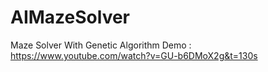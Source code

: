 # AIMazeSolver
Maze Solver With Genetic Algorithm
Demo : https://www.youtube.com/watch?v=GU-b6DMoX2g&t=130s
